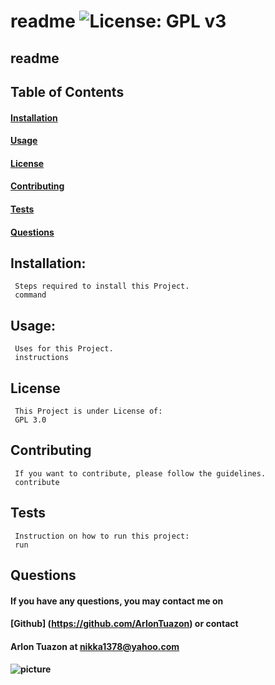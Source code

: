 # readme ![License: GPL v3](https://img.shields.io/badge/License-GPLv3-blue.svg)

  ## readme

  ## Table of Contents
  #### [Installation](#installation)
  #### [Usage](#usage)
  #### [License](#license)
  #### [Contributing](#contributing)
  #### [Tests](#tests)
  #### [Questions](#questions)
     
  ## Installation:
     Steps required to install this Project.
     command

  ## Usage:
     Uses for this Project.
     instructions

  ## License
     This Project is under License of:
     GPL 3.0

  ## Contributing
     If you want to contribute, please follow the guidelines.
     contribute
  
  ## Tests
     Instruction on how to run this project:
     run   

  ## Questions
  ####   If you have any questions, you may contact me on 
  ####   [Github] (https://github.com/ArlonTuazon) or contact 
  ####   Arlon Tuazon at nikka1378@yahoo.com
  ####   ![picture](https://github.com/ArlonTuazon.png?size=80)   

